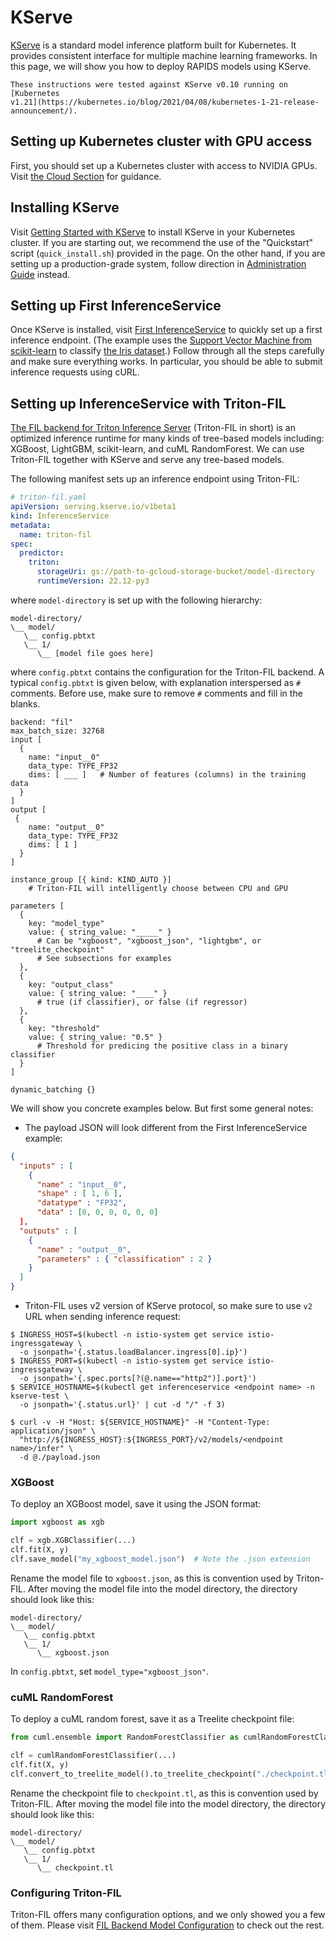 # KServe

[KServe](https://kserve.github.io/website) is a standard model inference platform built for Kubernetes. It provides
consistent interface for multiple machine learning frameworks. In this page, we will show you how to deploy RAPIDS
models using KServe.

```{note}
These instructions were tested against KServe v0.10 running on [Kubernetes
v1.21](https://kubernetes.io/blog/2021/04/08/kubernetes-1-21-release-announcement/).
```

## Setting up Kubernetes cluster with GPU access

First, you should set up a Kubernetes cluster with access to NVIDIA GPUs. Visit [the Cloud Section](/cloud/index) for
guidance.

## Installing KServe

Visit [Getting Started with KServe](https://kserve.github.io/website/latest/get_started/) to install KServe in your
Kubernetes cluster. If you are starting out, we recommend the use of the "Quickstart" script (`quick_install.sh`)
provided in the page. On the other hand, if you are setting up a production-grade system, follow direction in
[Administration Guide](https://kserve.github.io/website/latest/admin/serverless/serverless) instead.

## Setting up First InferenceService

Once KServe is installed, visit [First
InferenceService](https://kserve.github.io/website/latest/get_started/first_isvc/) to quickly set up a first inference
endpoint. (The example uses the [Support Vector Machine from
scikit-learn](https://scikit-learn.org/stable/modules/generated/sklearn.svm.SVC.html) to classify [the Iris
dataset](https://scikit-learn.org/stable/auto_examples/datasets/plot_iris_dataset.html).) Follow through all the steps
carefully and make sure everything works. In particular, you should be able to submit inference requests using cURL.

## Setting up InferenceService with Triton-FIL

[The FIL backend for Triton Inference Server](https://github.com/triton-inference-server/fil_backend) (Triton-FIL in
short) is an optimized inference runtime for many kinds of tree-based models including: XGBoost, LightGBM, scikit-learn,
and cuML RandomForest. We can use Triton-FIL together with KServe and serve any tree-based models.

The following manifest sets up an inference endpoint using Triton-FIL:

```yaml
# triton-fil.yaml
apiVersion: serving.kserve.io/v1beta1
kind: InferenceService
metadata:
  name: triton-fil
spec:
  predictor:
    triton:
      storageUri: gs://path-to-gcloud-storage-bucket/model-directory
      runtimeVersion: 22.12-py3
```

where `model-directory` is set up with the following hierarchy:

```text
model-directory/
\__ model/
   \__ config.pbtxt
   \__ 1/
      \__ [model file goes here]
```

where `config.pbtxt` contains the configuration for the Triton-FIL backend.
A typical `config.pbtxt` is given below, with explanation interspersed as
`#` comments. Before use, make sure to remove `#` comments and fill in
the blanks.

```text
backend: "fil"
max_batch_size: 32768
input [
  {
    name: "input__0"
    data_type: TYPE_FP32
    dims: [ ___ ]   # Number of features (columns) in the training data
  }
]
output [
 {
    name: "output__0"
    data_type: TYPE_FP32
    dims: [ 1 ]
  }
]

instance_group [{ kind: KIND_AUTO }]
    # Triton-FIL will intelligently choose between CPU and GPU

parameters [
  {
    key: "model_type"
    value: { string_value: "_____" }
      # Can be "xgboost", "xgboost_json", "lightgbm", or "treelite_checkpoint"
      # See subsections for examples
  },
  {
    key: "output_class"
    value: { string_value: "____" }
      # true (if classifier), or false (if regressor)
  },
  {
    key: "threshold"
    value: { string_value: "0.5" }
      # Threshold for predicing the positive class in a binary classifier
  }
]

dynamic_batching {}
```

We will show you concrete examples below. But first some general notes:

- The payload JSON will look different from the First InferenceService example:

```json
{
  "inputs" : [
    {
      "name" : "input__0",
      "shape" : [ 1, 6 ],
      "datatype" : "FP32",
      "data" : [0, 0, 0, 0, 0, 0]
  ],
  "outputs" : [
    {
      "name" : "output__0",
      "parameters" : { "classification" : 2 }
    }
  ]
}
```

- Triton-FIL uses v2 version of KServe protocol, so make sure to use `v2` URL when sending inference request:

```console
$ INGRESS_HOST=$(kubectl -n istio-system get service istio-ingressgateway \
  -o jsonpath='{.status.loadBalancer.ingress[0].ip}')
$ INGRESS_PORT=$(kubectl -n istio-system get service istio-ingressgateway \
  -o jsonpath='{.spec.ports[?(@.name=="http2")].port}')
$ SERVICE_HOSTNAME=$(kubectl get inferenceservice <endpoint name> -n kserve-test \
  -o jsonpath='{.status.url}' | cut -d "/" -f 3)

$ curl -v -H "Host: ${SERVICE_HOSTNAME}" -H "Content-Type: application/json" \
  "http://${INGRESS_HOST}:${INGRESS_PORT}/v2/models/<endpoint name>/infer" \
  -d @./payload.json
```

### XGBoost

To deploy an XGBoost model, save it using the JSON format:

```python
import xgboost as xgb

clf = xgb.XGBClassifier(...)
clf.fit(X, y)
clf.save_model("my_xgboost_model.json")  # Note the .json extension
```

Rename the model file to `xgboost.json`, as this is convention used by Triton-FIL.
After moving the model file into the model directory, the directory should look like this:

```text
model-directory/
\__ model/
   \__ config.pbtxt
   \__ 1/
      \__ xgboost.json
```

In `config.pbtxt`, set `model_type="xgboost_json"`.

### cuML RandomForest

To deploy a cuML random forest, save it as a Treelite checkpoint file:

```python
from cuml.ensemble import RandomForestClassifier as cumlRandomForestClassifier

clf = cumlRandomForestClassifier(...)
clf.fit(X, y)
clf.convert_to_treelite_model().to_treelite_checkpoint("./checkpoint.tl")
```

Rename the checkpoint file to `checkpoint.tl`, as this is convention used by Triton-FIL. After moving the model file
into the model directory, the directory should look like this:

```text
model-directory/
\__ model/
   \__ config.pbtxt
   \__ 1/
      \__ checkpoint.tl
```

### Configuring Triton-FIL

Triton-FIL offers many configuration options, and we only showed you a few of them. Please visit [FIL Backend Model
Configuration](https://github.com/triton-inference-server/fil_backend/blob/main/docs/model_config.md) to check out the
rest.
